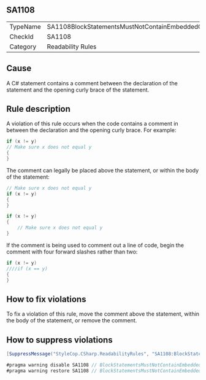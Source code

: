 ﻿## SA1108

<table>
<tr>
  <td>TypeName</td>
  <td>SA1108BlockStatementsMustNotContainEmbeddedComments</td>
</tr>
<tr>
  <td>CheckId</td>
  <td>SA1108</td>
</tr>
<tr>
  <td>Category</td>
  <td>Readability Rules</td>
</tr>
</table>

## Cause

A C# statement contains a comment between the declaration of the statement and the opening curly brace of the statement.

## Rule description

A violation of this rule occurs when the code contains a comment in between the declaration and the opening curly brace. For example:

```csharp
if (x != y)
// Make sure x does not equal y
{
}
```

The comment can legally be placed above the statement, or within the body of the statement:

```csharp
// Make sure x does not equal y
if (x != y)
{
}

if (x != y)
{
    // Make sure x does not equal y
}
```

If the comment is being used to comment out a line of code, begin the comment with four forward slashes rather than two:

```csharp
if (x != y)
////if (x == y)
{
}
```

## How to fix violations

To fix a violation of this rule, move the comment above the statement, within the body of the statement, or remove the comment.

## How to suppress violations

```csharp
[SuppressMessage("StyleCop.CSharp.ReadabilityRules", "SA1108:BlockStatementsMustNotContainEmbeddedComments", Justification = "Reviewed.")]
```

```csharp
#pragma warning disable SA1108 // BlockStatementsMustNotContainEmbeddedComments
#pragma warning restore SA1108 // BlockStatementsMustNotContainEmbeddedComments
```
